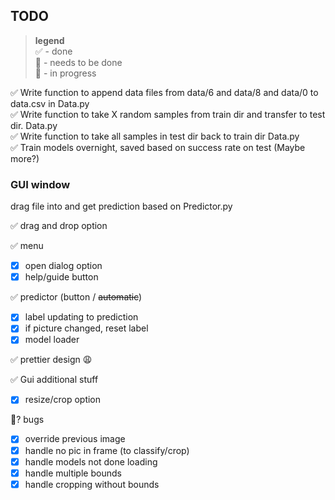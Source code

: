 ## TODO
> **legend** <br> 
✅ - done <br>
🔳 - needs to be done<br>
💬 - in progress<br>

✅ Write function to append data files from data/6 and data/8 and data/0 to data.csv in Data.py<br>
✅ Write function to take X random samples from train dir and transfer to test dir. Data.py<br>
✅ Write function to take all samples in test dir back to train dir Data.py <br>
✅ Train models overnight, saved based on success rate on test (Maybe more?) <br>

### GUI window 
drag file into and get prediction based on Predictor.py <br>

✅ drag and drop option 

✅ menu
- [x] open dialog option
- [x] help/guide button <br>

✅ predictor (button / ~~automatic~~) 
- [x] label updating to prediction
- [x] if picture changed, reset label
- [x] model loader

✅  prettier design 😩

✅ Gui additional stuff
- [x] resize/crop option

💬? bugs  
- [x] override previous image
- [x] handle no pic in frame (to classify/crop)
- [x] handle models not done loading
- [x] handle multiple bounds 
- [x] handle cropping without bounds

